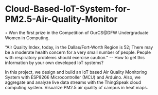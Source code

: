 # Cloud-Based-IoT-System-for-PM2.5-Air-Quality-Monitor
◦ Won the first prize in the Competition of OurCS@DFW Undergraduate Women in Computing.

“Air Quality Index, today, in the Dallas/Fort-Worth Region is 52; There may be a moderate health concern for a very small number of people. People with respiratory problems should exercise caution.” -- How to get this information by your own developed IoT systems?

In this project, we design and build an IoT based Air Quality Monitoring System with ESP8266 Microcontroller (MCU) and Arduino. Also, we aggregate and analyze live data streams with the ThingSpeak cloud computing system. Visualize PM2.5 air quality of campus in heat maps.
